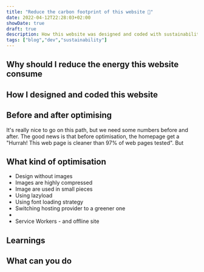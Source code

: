 ```yaml
---
title: "Reduce the carbon footprint of this website 🌱"
date: 2022-04-12T22:28:03+02:00
showDate: true
draft: true
description: How this website was designed and coded with sustainability in mind
tags: ["blog","dev","sustainability"]
---
```


## Why should I reduce the energy this website consume

## How I designed and coded this website

## Before and after optimising

It's really nice to go on this path, but we need some numbers before and after. The good news is that before optimisation, the homepage get a "Hurrah! This web page is cleaner than 97%  of web pages tested". But 

## What kind of optimisation

- Design without images
- Images are highly compressed
- Image are used in small pieces
- Using lazyload
- Using font loading strategy
- Switching hosting provider to a greener one
- 
- Service Workers - and offline site

## Learnings

## What can you do